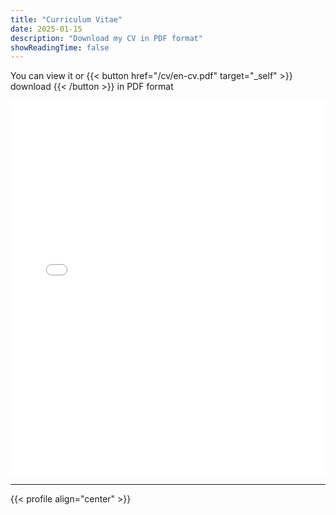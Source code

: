 ```yaml
---
title: "Curriculum Vitae"
date: 2025-01-15
description: "Download my CV in PDF format"
showReadingTime: false
---
```


You can view it or {{< button href="/cv/en-cv.pdf" target="_self" >}}
download
{{< /button >}} in PDF format

<iframe src="/cv/en-cv.pdf" style="width:100%; height:600px;" frameborder="0"></iframe>



---

{{< profile align="center" >}}
